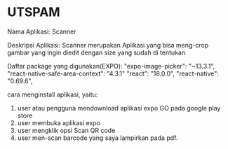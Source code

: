 # UTSPAM
Nama Aplikasi: Scanner 

Deskripsi Aplikasi: 
Scanner merupakan Aplikasi yang bisa meng-crop gambar yang ingin diedit dengan size yang sudah di tentukan

Daftar package yang digunakan(EXPO): 
    "expo-image-picker": "~13.3.1",
    "react-native-safe-area-context": "4.3.1"
    "react": "18.0.0",
    "react-native": "0.69.6",

cara menginstall aplikasi, yaitu: 
1. user atau pengguna mendownload aplikasi expo GO pada google play store 
2. user membuka aplikasi expo 
3. user mengklik opsi Scan QR code 
4. user men-scan barcode yang saya lampirkan pada pdf. 
